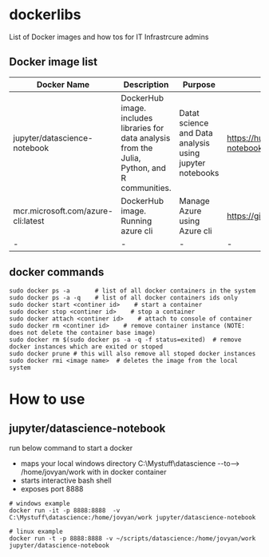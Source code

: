 # dockerlibs
List of Docker images and how tos for IT Infrastrcure admins 

## Docker image list

|Docker Name|Description|Purpose|Link|
|-|-|-|-|
|jupyter/datascience-notebook| DockerHub image. includes libraries for data analysis from the Julia, Python, and R communities.|Datat science and Data analysis using jupyter notebooks|https://hub.docker.com/r/jupyter/datascience-notebook|
|mcr.microsoft.com/azure-cli:latest| DockerHub image. Running azure cli| Manage Azure using Azure cli| https://github.com/microsoft/containerregistry|
|-|-|-|-|

## docker commands
```shell
sudo docker ps -a       # list of all docker containers in the system
sudo docker ps -a -q    # list of all docker containers ids only
sudo docker start <continer id>    # start a container
sudo docker stop <continer id>    # stop a container
sudo docker attach <continer id>    # attach to console of container
sudo docker rm <continer id>    # remove container instance (NOTE: does not delete the container base image)
sudo docker rm $(sudo docker ps -a -q -f status=exited)  # remove docker instances which are exited or stoped
sudo docker prune # this will also remove all stoped docker instances
sudo docker rmi <image name>  # deletes the image from the local system
```

# How to use
## jupyter/datascience-notebook

run below command to start a docker
- maps your local windows directory C:\Mystuff\datascience --to--> /home/jovyan/work with in docker container
- starts interactive bash shell
- exposes port 8888
```shell 
# windows example
docker run -it -p 8888:8888  -v C:\Mystuff\datascience:/home/jovyan/work jupyter/datascience-notebook 

# linux example
docker run -t -p 8888:8888 -v ~/scripts/datascience:/home/jovyan/work jupyter/datascience-notebook
```




